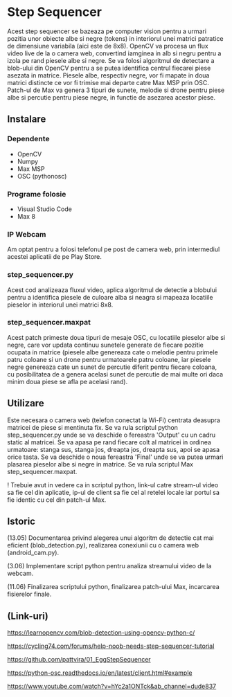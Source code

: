 # Step Sequencer
Acest step sequencer se bazeaza pe computer vision pentru a urmari pozitia unor obiecte albe si negre (tokens) in interiorul unei matrici patratice de dimensiune variabila (aici este de 8x8). OpenCV va procesa un flux video live de la o camera web, convertind iamginea in alb si negru pentru a izola pe rand piesele albe si negre. Se va folosi algoritmul de detectare a blob-ului din OpenCV pentru a se putea identifica centrul fiecarei piese asezata in matrice. Piesele albe, respectiv negre, vor fi mapate in doua matrici distincte ce vor fi trimise mai departe catre Max MSP prin OSC. Patch-ul de Max va genera 3 tipuri de sunete, melodie si drone pentru piese albe si percutie pentru piese negre, in functie de asezarea acestor piese.

## Instalare

### Dependente
- OpenCV
- Numpy
- Max MSP
- OSC (pythonosc)

### Programe folosie
- Visual Studio Code
- Max 8

### IP Webcam
Am optat pentru a folosi telefonul pe post de camera web, prin intermediul acestei aplicatii de pe Play Store.

### step_sequencer.py
Acest cod analizeaza fluxul video, aplica algoritmul de detectie a blobului pentru a identifica piesele de culoare alba si neagra si mapeaza locatiile pieselor in interiorul unei matrici 8x8.

### step_sequencer.maxpat
Acest patch primeste doua tipuri de mesaje OSC, cu locatiile pieselor albe si negre, care vor updata continuu sunetele generate de fiecare pozitie ocupata in matrice (piesele albe genereaza cate o melodie pentru primele patru coloane si un drone pentru urmatoarele patru coloane, iar piesele negre genereaza cate un sunet de percutie diferit pentru fiecare coloana, cu posibilitatea de a genera acelasi sunet de percutie de mai multe ori daca minim doua piese se afla pe acelasi rand).


## Utilizare
Este necesara o camera web (telefon conectat la Wi-Fi) centrata deasupra matricei de piese si mentinuta fix. Se va rula scriptul python step_sequencer.py unde se va deschide o fereastra 'Output' cu un cadru static al matricei. Se va apasa pe rand fiecare colt al matricei in ordinea urmatoare: stanga sus, stanga jos, dreapta jos, dreapta sus, apoi se apasa orice tasta. Se va deschide o noua fereastra 'Final' unde se va putea urmari plasarea pieselor albe si negre in matrice. Se va rula scriptul Max step_sequencer.maxpat.

! Trebuie avut in vedere ca in scriptul python, link-ul catre stream-ul video sa fie cel din aplicatie, ip-ul de client sa fie cel al retelei locale iar portul sa fie identic cu cel din patch-ul Max.

## Istoric

(13.05) Documentarea privind alegerea unui algoritm de detectie cat mai eficient (blob_detection.py), realizarea conexiunii cu o camera web (android_cam.py).

(3.06) Implementare script python pentru analiza streamului video de la webcam.

(11.06) Finalizarea scriptului python, finalizarea patch-ului Max, incarcarea fisierelor finale.

## (Link-uri)
https://learnopencv.com/blob-detection-using-opencv-python-c/

https://cycling74.com/forums/help-noob-needs-step-sequencer-tutorial

https://github.com/pattvira/01_EggStepSequencer

https://python-osc.readthedocs.io/en/latest/client.html#example

https://www.youtube.com/watch?v=hYc2a1ONTck&ab_channel=dude837
